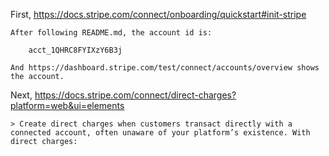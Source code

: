 First, https://docs.stripe.com/connect/onboarding/quickstart#init-stripe

    After following README.md, the account id is:

        acct_1QHRC8FYIXzY6B3j

    And https://dashboard.stripe.com/test/connect/accounts/overview shows the account.

Next, https://docs.stripe.com/connect/direct-charges?platform=web&ui=elements

    > Create direct charges when customers transact directly with a connected account, often unaware of your platform’s existence. With direct charges:



